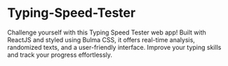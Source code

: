 # Typing-Speed-Tester
Challenge yourself with this Typing Speed Tester web app! Built with ReactJS and styled using Bulma CSS, it offers real-time analysis, randomized texts, and a user-friendly interface. Improve your typing skills and track your progress effortlessly.
